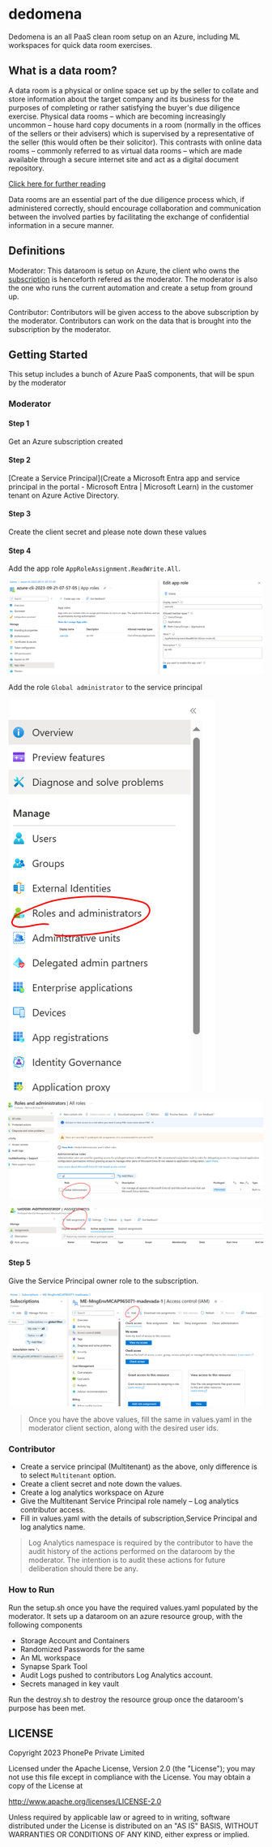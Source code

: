 # dedomena

Dedomena is an all PaaS clean room setup on an Azure, including ML workspaces for quick data room exercises.

## What is a data room?

A data room is a physical or online space set up by the seller to collate and store information about the target company and its business for the purposes of completing or rather satisfying the buyer's due diligence exercise. Physical data rooms – which are becoming increasingly uncommon – house hard copy documents in a room (normally in the offices of the sellers or their advisers) which is supervised by a representative of the seller (this would often be their solicitor). This contrasts with online data rooms – commonly referred to as virtual data rooms – which are made available through a secure internet site and act as a digital document repository. 

[Click here for further reading](https://www.lexology.com/library/detail.aspx?g=64a7f45c-14e3-450f-bd65-523d4aa3945c#:~:text=A%20data%20room%20is%20a,the%20buyer's%20due%20diligence%20exercise.)

Data rooms are an essential part of the due diligence process which, if administered correctly, should encourage collaboration and communication between the involved parties by facilitating the exchange of confidential information in a secure manner.

## Definitions

Moderator: This dataroom is setup on Azure, the client who owns the [subscription](https://azure.microsoft.com/en-in/free/search/?ef_id=_k_CjwKCAjwvrOpBhBdEiwAR58-3JhsLhAcMotjCRorPVXXxfwxJl5h824QaCEv9Oh7HjfmgsiucAzAjhoCvzcQAvD_BwE_k_&OCID=AIDcmmf1elj9v5_SEM__k_CjwKCAjwvrOpBhBdEiwAR58-3JhsLhAcMotjCRorPVXXxfwxJl5h824QaCEv9Oh7HjfmgsiucAzAjhoCvzcQAvD_BwE_k_&gclid=CjwKCAjwvrOpBhBdEiwAR58-3JhsLhAcMotjCRorPVXXxfwxJl5h824QaCEv9Oh7HjfmgsiucAzAjhoCvzcQAvD_BwE) is henceforth refered as the moderator. The moderator is also the one who runs the current automation and create a setup from ground up.

Contributor: Contributors will be given access to the above subscription by the moderator. Contributors can work on the data that is brought into the subscription by the moderator.


## Getting Started

This setup includes a bunch of Azure PaaS components, that will be spun by the moderator

### Moderator

#### Step 1

Get an Azure subscription created

#### Step 2

[Create a Service Principal](Create a Microsoft Entra app and service principal in the portal - Microsoft Entra | Microsoft Learn) in the customer tenant on Azure Active Directory. 

#### Step 3

Create the client secret and please note down these values

#### Step 4

Add the app role `AppRoleAssignment.ReadWrite.All`. 

![Creating App Assignment Role](./screenshots/createAppAssignment.png)

Add the role `Global administrator` to the service principal

![Role Selection](./screenshots/findingRoles.png)

![Global Admin](./screenshots/globalAdmin.png)

![Assign Global Admin](./screenshots/assignAdmin.png)

#### Step 5

Give the Service Principal owner role to the subscription.

![SP Owner](./screenshots/spOwner.png)

> Once you have the above values, fill the same in values.yaml 
> in the moderator client section, along with the desired user ids. 

### Contributor

- Create a service principal (Multitenant) as the above, only difference is to select `Multitenant` option.
- Create a client secret and note down the values.
- Create a log analytics workspace on Azure
- Give the Multitenant Service Principal role namely – Log analytics contributor access.
- Fill in values.yaml with the details of subscription,Service Principal and log analytics name.

> Log Analytics namespace is required by the contributor to have the audit history of the actions
> performed on the dataroom by the moderator. The intention is to audit these actions for future deliberation 
> should there be any. 

### How to Run

Run the setup.sh once you have the required values.yaml populated by the moderator. It sets up a dataroom on an azure resource group, with the following components

- Storage Account and Containers
- Randomized Passwords for the same
- An ML workspace
- Synapse Spark Tool
- Audit Logs pushed to contributors Log Analytics account.
- Secrets managed in key vault

Run the destroy.sh to destroy the resource group once the dataroom's purpose has been met.  

LICENSE
-------

Copyright 2023 PhonePe Private Limited

Licensed under the Apache License, Version 2.0 (the "License");
you may not use this file except in compliance with the License.
You may obtain a copy of the License at

http://www.apache.org/licenses/LICENSE-2.0

Unless required by applicable law or agreed to in writing, software
distributed under the License is distributed on an "AS IS" BASIS,
WITHOUT WARRANTIES OR CONDITIONS OF ANY KIND, either express or implied.
